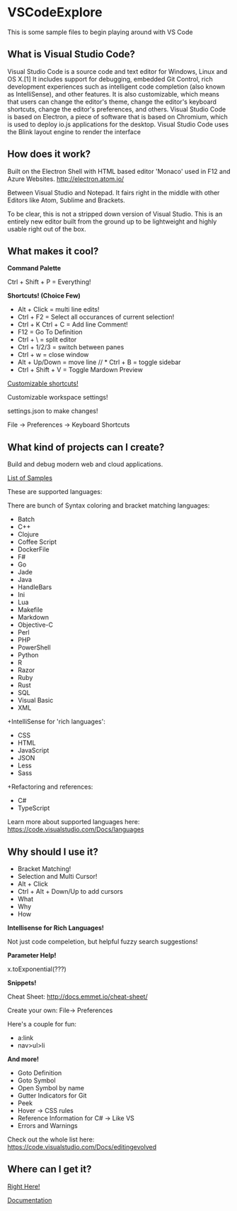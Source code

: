 # VSCodeExplore
This is some sample files to begin playing around with VS Code


What is Visual Studio Code?
---------------------------


Visual Studio Code is a source code and text editor for Windows, Linux and OS X.[1] It includes support for debugging, embedded Git Control, rich development experiences such as intelligent code completion (also known as IntelliSense), and other features. It is also customizable, which means that users can change the editor's theme, change the editor's keyboard shortcuts, change the editor's preferences, and others. 
Visual Studio Code is based on Electron, a piece of software that is based on Chromium, which is used to deploy io.js applications for the desktop. Visual Studio Code uses the Blink layout engine to render the interface


How does it work? 
-----------------

Built on the Electron Shell with HTML based editor 'Monaco' used in F12 and Azure Websites. 
http://electron.atom.io/

Between Visual Studio and Notepad. It fairs right in the middle with other Editors like Atom, Sublime and Brackets.

To be clear, this is not a stripped down version of Visual Studio. This is an entirely new editor built from the ground up to be lightweight and highly usable right out of the box. 

What makes it cool? 
-------------------

**Command Palette**

Ctrl + Shift + P = Everything! 


**Shortcuts! (Choice Few)**

* Alt + Click = multi line edits!
* Ctrl + F2 = Select all occurances of current selection!
* Ctrl + K Ctrl + C = Add line Comment!
* F12 = Go To Definition
* Ctrl + \ = split editor
* Ctrl + 1/2/3 = switch between panes
* Ctrl + w = close window
* Alt + Up/Down = move line
// * Ctrl + B = toggle sidebar
* Ctrl + Shift + V = Toggle Mardown Preview 




[Customizable shortcuts!](https://code.visualstudio.com/Docs/customization)

Customizable workspace settings!

settings.json to make changes!

File -> Preferences -> Keyboard Shortcuts


What kind of projects can I create? 
-----------------------------------
Build and debug modern web and cloud applications.

[List of Samples](https://code.msdn.microsoft.com/vstudio)

These are supported languages: 

There are bunch of Syntax coloring and bracket matching languages: 

* Batch 
* C++ 
* Clojure
* Coffee Script
* DockerFile 
* F# 
* Go 
* Jade
* Java 
* HandleBars 
* Ini 
* Lua 
* Makefile 
* Markdown 
* Objective-C 
* Perl 
* PHP 
* PowerShell 
* Python 
* R 
* Razor 
* Ruby 
* Rust 
* SQL 
* Visual Basic
* XML



+IntelliSense for 'rich languages': 
* CSS 
* HTML 
* JavaScript 
* JSON 
* Less 
* Sass 

+Refactoring and references: 
* C# 
* TypeScript

Learn more about supported languages here: 
https://code.visualstudio.com/Docs/languages


Why should I use it? 
--------------------

* Bracket Matching!
* Selection and Multi Cursor!
* Alt + Click
* Ctrl + Alt + Down/Up to add cursors
* What
* Why
* How

**Intellisense for Rich Languages!**

Not just code compeletion, but helpful fuzzy search suggestions!

**Parameter Help!**

x.toExponential(???)

**Snippets!**

Cheat Sheet: http://docs.emmet.io/cheat-sheet/

Create your own: 
File-> Preferences

Here's a couple for fun: 
* a:link
* nav>ul>li

**And more!**
* Goto Definition
* Goto Symbol
* Open Symbol by name
* Gutter Indicators for Git
* Peek
* Hover -> CSS rules
* Reference Information for C# -> Like VS
* Errors and Warnings

Check out the whole list here: 
https://code.visualstudio.com/Docs/editingevolved


Where can I get it? 
-------------------

[Right Here!](https://code.visualstudio.com/)

[Documentation](https://code.visualstudio.com/Docs)

